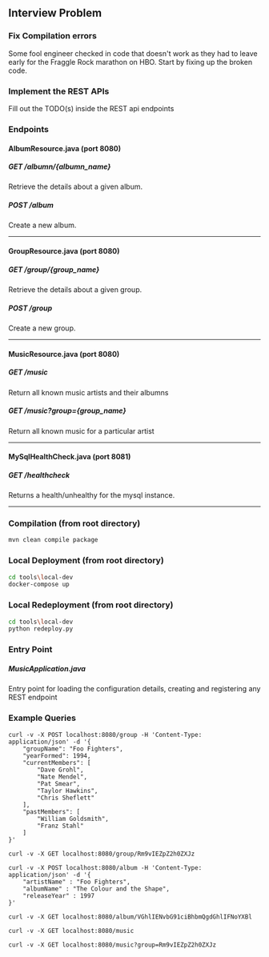 ## Interview Problem

### Fix Compilation errors

Some fool engineer checked in code that doesn't work as they had to
leave early for the Fraggle Rock marathon on HBO. Start by fixing up
the broken code.

### Implement the REST APIs

Fill out the TODO(s) inside the REST api endpoints

### Endpoints

#### AlbumResource.java (port 8080)

##### GET /albumn/{albumn_name}

Retrieve the details about a given album.

##### POST /album

Create a new album.

---

#### GroupResource.java (port 8080)

##### GET /group/{group_name}

Retrieve the details about a given group.

##### POST /group

Create a new group.

---

#### MusicResource.java (port 8080)

##### GET /music

Return all known music artists and their albumns

##### GET /music?group={group_name}

Return all known music for a particular artist

---

#### MySqlHealthCheck.java (port 8081)

##### GET /healthcheck

Returns a health/unhealthy for the mysql instance.

---

### Compilation (from root directory)

```bash
mvn clean compile package
```

### Local Deployment (from root directory)

```bash
cd tools\local-dev
docker-compose up
```

### Local Redeployment (from root directory)

```bash
cd tools\local-dev
python redeploy.py
```

### Entry Point

##### MusicApplication.java

Entry point for loading the configuration details, creating and
registering any REST endpoint

### Example Queries

```
curl -v -X POST localhost:8080/group -H 'Content-Type: application/json' -d '{
    "groupName": "Foo Fighters",
    "yearFormed": 1994,
    "currentMembers": [
        "Dave Grohl",
        "Nate Mendel",
        "Pat Smear",
        "Taylor Hawkins",
        "Chris Sheflett"
    ],
    "pastMembers": [
        "William Goldsmith",
        "Franz Stahl"
    ]
}'

curl -v -X GET localhost:8080/group/Rm9vIEZpZ2h0ZXJz

curl -v -X POST localhost:8080/album -H 'Content-Type: application/json' -d '{
    "artistName" : "Foo Fighters",
    "albumName" : "The Colour and the Shape",
    "releaseYear" : 1997
}'

curl -v -X GET localhost:8080/album/VGhlIENvbG91ciBhbmQgdGhlIFNoYXBl

curl -v -X GET localhost:8080/music

curl -v -X GET localhost:8080/music?group=Rm9vIEZpZ2h0ZXJz
```